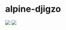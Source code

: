 # alpine-djigzo

[![](https://images.microbadger.com/badges/version/combro2k/alpine-djigzo.svg)](https://microbadger.com/images/combro2k/alpine-djigzo "Get your own version badge on microbadger.com")
[![](https://images.microbadger.com/badges/image/combro2k/alpine-djigzo.svg)](https://microbadger.com/images/combro2k/alpine-djigzo "Get your own image badge on microbadger.com")
